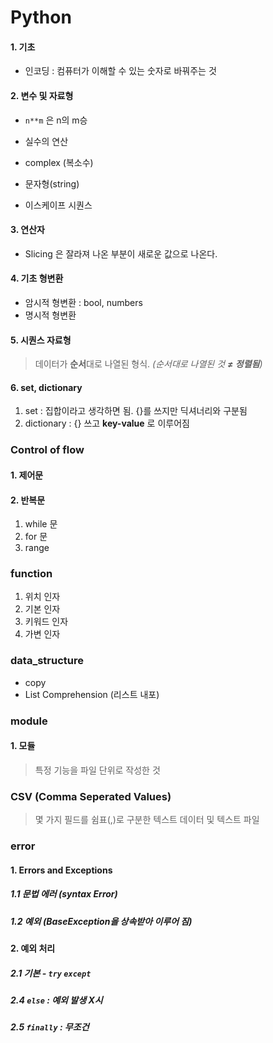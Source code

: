 # Python

#### 1. 기초

- 인코딩 : 컴퓨터가 이해할 수 있는 숫자로 바꿔주는 것




#### 2. 변수 및 자료형

- `n**m`  은 n의 m승

- 실수의 연산

- complex (복소수)

- 문자형(string)

- 이스케이프 시퀀스

  
  

#### 3. 연산자

- Slicing 은 잘라져 나온 부분이 새로운 값으로 나온다.



#### 4. 기초 형변환

- 암시적 형변환 : bool, numbers
- 명시적 형변환



#### 5. 시퀀스 자료형

> 데이터가 **순서**대로 나열된 형식. *(순서대로 나열된 것  **≠ 정렬됨**)*



#### 6. set, dictionary

1. set	:	집합이라고 생각하면 됨. {}를 쓰지만 딕셔너리와 구분됨
2. dictionary : {} 쓰고 **key-value** 로 이루어짐



### Control of flow

#### 1. 제어문

#### 2. 반복문

1. while 문
2. for 문
3. range



### function

1. 위치 인자
2. 기본 인자
3. 키워드 인자
4. 가변 인자



### data_structure

- copy
-  List Comprehension (리스트 내포)

### module

#### 1. 모듈

> 특정 기능을 파일 단위로 작성한 것



### CSV (Comma Seperated Values)

> 몇 가지 필드를 쉼표(,)로 구분한 텍스트 데이터 및 텍스트 파일



### error

#### 1. Errors and Exceptions

##### 1.1 문법 에러 (syntax Error)

##### 1.2 예외 (BaseException을 상속받아 이루어 짐)

#### 2. 예외 처리

##### 2.1 기본 - `try` `except`

##### 2.4  `else` : 예외 발생 X시

##### 2.5 `finally` : 무조건

